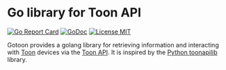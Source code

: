 # Go library for Toon API

[![Go Report Card](https://goreportcard.com/badge/github.com/hurngchunlee/gotoon)](https://goreportcard.com/report/github.com/hurngchunlee/gotoon)
[![GoDoc](https://img.shields.io/badge/godoc-reference-blue.svg?style=flat)](https://godoc.org/github.com/hurngchunlee/gotoon)
[![License MIT](https://img.shields.io/badge/license-MIT-lightgrey.svg?style=flat)](https://github.com/hurngchunlee/gotoon/blob/master/LICENSE)

Gotoon provides a golang library for retrieving information and interacting with [Toon](https://www.toon.eu) devices via the [Toon API](https://developer.toon.eu/). It is inspired by the [Python toonapilib](https://github.com/costastf/toonapilib) library.
